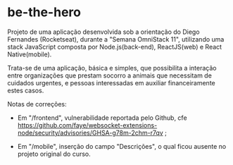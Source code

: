 # be-the-hero

Projeto de uma aplicação desenvolvida sob a orientação do Diego Fernandes (Rocketseat), durante a "Semana OmniStack 11", 
utilizando uma stack JavaScript composta por Node.js(back-end), ReactJS(web) e React Native(mobile).

Trata-se de uma aplicação, básica e simples, que possibilita a interação entre organizações que prestam socorro a animais 
que necessitam de cuidados urgentes, e pessoas interessadas em auxiliar financeiramente estes casos.

Notas de correções: 

- Em "/frontend", vulnerabilidade reportada pelo Github, cfe https://github.com/faye/websocket-extensions-node/security/advisories/GHSA-g78m-2chm-r7qv ;

- Em "/mobile", inserção do campo "Descrições", o qual ficou ausente no projeto original do curso.
